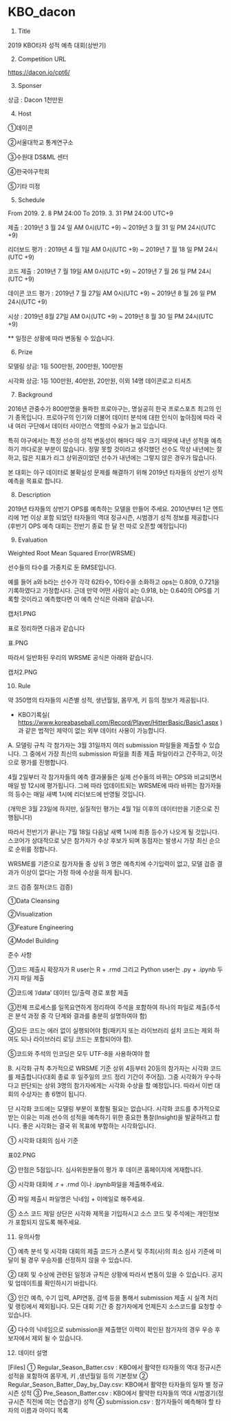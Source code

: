 # KBO_dacon

1. Title

2019 KBO타자 성적 예측 대회(상반기)

 

2. Competition URL

https://dacon.io/cpt6/

 

3. Sponser

상금 : Dacon 1천만원

 

4. Host

①데이콘

②서울대학교 통계연구소

③수원대 DS&ML 센터

④한국야구학회

⑤기타 미정

 

5. Schedule

From 2019. 2. 8 PM 24:00 To 2019. 3. 31 PM 24:00 UTC+9 

 

제출 : 2019년 3 월 24 일 AM 0시(UTC +9) ~ 2019년 3 월 31 일 PM 24시(UTC +9)

리더보드 평가 : 2019년 4 월  1일 AM 0시(UTC +9) ~ 2019년 7 월 18 일 PM 24시(UTC +9)

코드 제출 : 2019년 7 월  19일 AM 0시(UTC +9) ~ 2019년 7 월 26 일 PM 24시(UTC +9)

데이콘 코드 평가 : 2019년 7 월  27일 AM 0시(UTC +9) ~ 2019년 8 월 26 일 PM 24시(UTC +9)

시상  : 2019년 8월  27일 AM 0시(UTC +9) ~ 2019년 8 월 30 일 PM 24시(UTC +9)

** 일정은 상황에 따라 변동될 수 있습니다. 

 

6. Prize

모델링 상금: 1등 500만원, 200만원, 100만원

시각화 상금: 1등 100만원, 40만원, 20만원, 이외 14명 데이콘로고 티셔츠

 

7. Background

2016년 관중수가 800만명을 돌파한 프로야구는, 명실공히 한국 프로스포츠 최고의 인기 종목입니다. 프로야구의 인기와 더불어 데이터 분석에 대한 인식이 높아짐에 따라 국내 여러 구단에서 데이터 사이언스 역할의 수요가 늘고 있습니다.

특히 야구에서는 특정 선수의 성적 변동성이 해마다 매우 크기 때문에 내년 성적을 예측하기 까다로운 부분이 많습니다. 정말 못할 것이라고 생각했던 선수도 막상 내년에는 잘하고, 많은 지표가 리그 상위권이었던 선수가 내년에는 그렇지 않은 경우가 많습니다.

본 대회는 야구 데이터로 불확실성 문제를 해결하기 위해 2019년 타자들의 상반기 성적 예측을 목표로 합니다.

 

8. Description

2019년 타자들의 상반기 OPS를 예측하는 모델을 만들어 주세요. 2010년부터 1군 엔트리에 1번 이상 포함 되었던 타자들의 역대 정규시즌, 시범경기 성적 정보를 제공합니다(후반기 OPS 예측 대회는 전반기 종료 한 달 전 따로 오픈할 예정입니다)

 

9. Evaluation

Weighted Root Mean Squared Error(WRSME)

선수들의 타수를 가중치로 둔 RMSE입니다.

예를 들어 a와 b라는 선수가 각각 62타수, 10타수을 소화하고 ops는 0.809, 0.721을 기록하였다고 가정합시다. 근데 만약 어떤 사람이 a는 0.918, b는 0.640의 OPS를 기록할 것이라고 예측했다면 이 예측 산식은 아래와 같습니다.

 

캡처1.PNG

 

 

표로 정리하면 다음과 같습니다

 

표.PNG

따라서 일반화된 우리의 WRSME 공식은 아래와 같습니다.

캡처2.PNG

 

 

 

10. Rule


약 350명의 타자들의 시즌별 성적, 생년월일, 몸무게, 키 등의 정보가 제공됩니다.
* KBO기록실( https://www.koreabaseball.com/Record/Player/HitterBasic/Basic1.aspx )과 같은 법적인 제약이 없는 외부 데이터 사용이 가능합니다.
   
A. 모델링 규칙
각 참가자는 3월 31일까지 여러 submission 파일들을 제출할 수 있습니다. 그 중에서 가장 최신의 submission 파일을 최종 제출 파일이라고 간주하고, 이것으로 평가를 진행합니다.

4월 2일부터 각 참가자들의 예측 결과물들은 실제 선수들의 바뀌는 OPS와 비교되면서 매일 밤 12시에 평가됩니다. 그에 따라 업데이트되는 WRSME에 따라 바뀌는 참가자들의 등수는 매일 새벽 1시에 리더보드에 반영될 것입니다.

(개막은 3월 23일에 하지만, 실질적인 평가는 4월 1일 이후의 데이터만을 기준으로 진행됩니다)

따라서 전반기가 끝나는 7월 18일 다음날 새벽 1시에 최종 등수가 나오게 될 것입니다. 스코어가 상대적으로 낮은 참가자가 수상 후보가 되며 동점자는 발생시 가장 최신 순으로 순위를 정합니다.

WRSME를 기준으로 참가자들 중 상위 3 명은 예측치에 수기입력이 없고, 모델 검증 결과가 이상이 없다는 가정 하에 수상을 하게 됩니다.

코드 검증 절차(코드 검증)

①Data Cleansing

②Visualization

③Feature Engineering

④Model Building


준수 사항

①코드 제출시 확장자가 R user는 R + .rmd 그리고 Python user는 .py + .ipynb 두 가지 파일 제출

②코드에 ‘/data’ 데이터 입/출력 경로 포함 제출

③전체 프로세스를 일목요연하게 정리하여 주석을 포함하여 하나의 파일로 제출(주석은 분석 과정 중 각 단계와 결과를 충분히 설명하여야 함)

④모든 코드는 에러 없이 실행되어야 함(패키지 또는 라이브러리 설치 코드는 제외 하여도 되나 라이브러리 로딩 코드는 포함되어야 함).

⑤코드와 주석의 인코딩은 모두 UTF-8을 사용하여야 함


B. 시각화 규칙
추가적으로 WRSME 기준 상위 4등부터 20등의 참가자는 시각화 코드를 제출합니다(대회 종료 후 일주일의 코드 정리 기간이 주어짐). 그중 시각화가 우수하다고 판단되는 상위 3명의 참가자에게는 시각화 수상을 할 예정입니다. 따라서 이번 대회의 수상자는 총 6명이 됩니다.

단 시각화 코드에는 모델링 부분이 포함될 필요는 없습니다. 시각화 코드를 추가적으로 받는 이유는 미래 선수의 성적을 예측하기 위한 중요한 통찰(Insight)을 발굴하려고 합니다. 좋은 시각화는 결국 위 목표에 부합하는 시각화입니다.

 

① 시각화 대회의 심사 기준

표02.PNG

② 만점은 5점입니다. 심사위원분들이 평가 후 데이콘 홈페이지에 게재합니다.

③ 시각화 대회에 .r + .rmd 이나 .ipynb파일을 제출해주세요.

④ 파일 제출시 파일명은 닉네임 + 이메일로 해주세요.

⑤ 소스 코드 제일 상단은 시각화 제목을 기입하시고 소스 코드 및 주석에는 개인정보가 포함되지 않도록 해주세요.

 

11.    유의사항

① 예측 분석 및 시각화 대회의 제출 코드가 스폰서 및 주최(사)의 최소 심사 기준에 미달이 될 경우 우승자를 선정하지 않을 수 있습니다.

② 대회 및 수상에 관련된 일정과 규칙은 상황에 따라서 변동이 있을 수 있습니다. 공지 및 업데이트를 확인하시기 바랍니다.

③ 인간 예측, 수기 입력, API연동, 검색 등을 통해서 submission 제출 시 실격 처리 및 랭킹에서 제외됩니다. 모든 대회 기간 중 참가자에게 언제든지 소스코드를 요청할 수 있습니다.

④ 다수의 닉네임으로 submission을 제출했던 이력이 확인된 참가자의 경우 우승 후보자에서 제외 될 수 있습니다.

 

12. 데이터 설명


[Files]
①    Regular_Season_Batter.csv : KBO에서 활약한 타자들의 역대 정규시즌 성적을 포함하여 몸무게, 키 ,생년월일 등의 기본정보
②    Regular_Season_Batter_Day_by_Day.csv: KBO에서 활약한 타자들의 일자 별 정규시즌 성적
③    Pre_Season_Batter.csv : KBO에서 활약한 타자들의 역대 시범경기(정규시즌 직전에 여는 연습경기) 성적
④    submission.csv : 참가자들이 예측해야 할 타자의 이름과 아이디 목록
